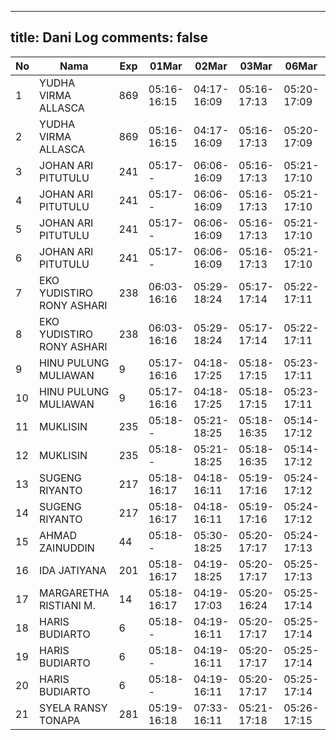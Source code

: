 
---
title: Dani Log
comments: false
---

| No | Nama | Exp | 01Mar | 02Mar | 03Mar | 06Mar | 07Mar |
|-----|-----|-----|-----|-----|-----|-----|-----|
| 1 | YUDHA VIRMA ALLASCA | 869 | 05:16-16:15 | 04:17-16:09 | 05:16-17:13 | 05:20-17:09 | 05:27-- |
| 2 | YUDHA VIRMA ALLASCA | 869 | 05:16-16:15 | 04:17-16:09 | 05:16-17:13 | 05:20-17:09 | 05:27-- |
| 3 | JOHAN ARI PITUTULU | 241 | 05:17-- | 06:06-16:09 | 05:16-17:13 | 05:21-17:10 | 05:28-- |
| 4 | JOHAN ARI PITUTULU | 241 | 05:17-- | 06:06-16:09 | 05:16-17:13 | 05:21-17:10 | 05:28-- |
| 5 | JOHAN ARI PITUTULU | 241 | 05:17-- | 06:06-16:09 | 05:16-17:13 | 05:21-17:10 | 05:28-- |
| 6 | JOHAN ARI PITUTULU | 241 | 05:17-- | 06:06-16:09 | 05:16-17:13 | 05:21-17:10 | 05:28-- |
| 7 | EKO YUDISTIRO RONY ASHARI | 238 | 06:03-16:16 | 05:29-18:24 | 05:17-17:14 | 05:22-17:11 | 05:29-- |
| 8 | EKO YUDISTIRO RONY ASHARI | 238 | 06:03-16:16 | 05:29-18:24 | 05:17-17:14 | 05:22-17:11 | 05:29-- |
| 9 | HINU PULUNG MULIAWAN | 9 | 05:17-16:16 | 04:18-17:25 | 05:18-17:15 | 05:23-17:11 | 05:30-- |
| 10 | HINU PULUNG MULIAWAN | 9 | 05:17-16:16 | 04:18-17:25 | 05:18-17:15 | 05:23-17:11 | 05:30-- |
| 11 | MUKLISIN | 235 | 05:18-- | 05:21-18:25 | 05:18-16:35 | 05:14-17:12 | 05:30-- |
| 12 | MUKLISIN | 235 | 05:18-- | 05:21-18:25 | 05:18-16:35 | 05:14-17:12 | 05:30-- |
| 13 | SUGENG RIYANTO | 217 | 05:18-16:17 | 04:18-16:11 | 05:19-17:16 | 05:24-17:12 | 05:31-- |
| 14 | SUGENG RIYANTO | 217 | 05:18-16:17 | 04:18-16:11 | 05:19-17:16 | 05:24-17:12 | 05:31-- |
| 15 | AHMAD ZAINUDDIN | 44 | 05:18-- | 05:30-18:25 | 05:20-17:17 | 05:24-17:13 | 05:31-- |
| 16 | IDA JATIYANA | 201 | 05:18-16:17 | 04:19-18:25 | 05:20-17:17 | 05:25-17:13 | 05:32-- |
| 17 | MARGARETHA RISTIANI M. | 14 | 05:18-16:17 | 04:19-17:03 | 05:20-16:24 | 05:25-17:14 | 05:32-- |
| 18 | HARIS BUDIARTO | 6 | 05:18-- | 04:19-16:11 | 05:20-17:17 | 05:25-17:14 | 05:32-- |
| 19 | HARIS BUDIARTO | 6 | 05:18-- | 04:19-16:11 | 05:20-17:17 | 05:25-17:14 | 05:32-- |
| 20 | HARIS BUDIARTO | 6 | 05:18-- | 04:19-16:11 | 05:20-17:17 | 05:25-17:14 | 05:32-- |
| 21 | SYELA RANSY TONAPA | 281 | 05:19-16:18 | 07:33-16:11 | 05:21-17:18 | 05:26-17:15 | 05:33-- |
